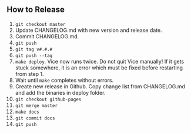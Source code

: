 ## How to Release
1. `git checkout master`
1. Update CHANGELOG.md with new version and release date.
1. Commit CHANGELOG.md.
1. `git push`
1. `git tag v#.#.#`
1. `git push --tag`
1. `make deploy`. Vice now runs twice. Do not quit Vice manually! If it gets stuck somewhere, it is an error which must be fixed before restarting from step 1.
1. Wait until `make` completes without errors.
1. Create new release in Github. Copy change list from CHANGELOG.md and add the binaries in deploy folder.
1. `git checkout github-pages`
1. `git merge master`
1. `make docs`
1. `git commit docs`
1. `git push`
